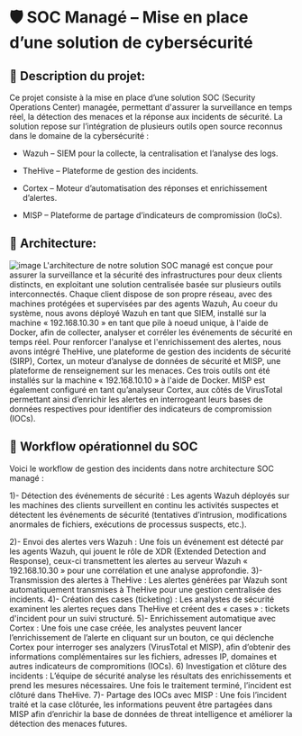 # 🛡️ SOC Managé – Mise en place d’une solution de cybersécurité

## 📌 Description du projet:

Ce projet consiste à la mise en place d’une solution SOC (Security Operations Center) managée, permettant d'assurer la surveillance en temps réel, la détection des menaces et la réponse aux incidents de sécurité.
La solution repose sur l’intégration de plusieurs outils open source reconnus dans le domaine de la cybersécurité :

- Wazuh – SIEM pour la collecte, la centralisation et l’analyse des logs.

- TheHive – Plateforme de gestion des incidents.

- Cortex – Moteur d’automatisation des réponses et enrichissement d’alertes.

- MISP – Plateforme de partage d’indicateurs de compromission (IoCs).

## 🧱 Architecture:
![image](https://github.com/user-attachments/assets/a5be5e80-0a3c-4a06-84f4-058c0e4f9908)
L'architecture de notre solution SOC managé est conçue pour assurer la surveillance et la sécurité des infrastructures pour deux clients distincts, en exploitant une solution centralisée basée sur plusieurs outils interconnectés. Chaque client dispose de son propre réseau, avec des machines protégées et supervisées par des agents Wazuh, Au coeur du système, nous avons déployé Wazuh en tant que SIEM, installé sur la machine « 192.168.10.30 » en tant que pile à noeud unique, à l'aide de Docker, afin de collecter, analyser et corréler les événements de sécurité en temps réel. Pour renforcer l'analyse et l'enrichissement des alertes, nous avons intégré TheHive, une plateforme de gestion des incidents de sécurité (SIRP), Cortex, un moteur d’analyse de données de sécurité et MISP, une plateforme de renseignement sur les menaces. Ces trois outils ont été installés sur la machine « 192.168.10.10 » à l'aide de Docker. MISP est également configuré en tant qu’analyseur Cortex, aux côtés de VirusTotal permettant ainsi d’enrichir les alertes en interrogeant leurs bases de données respectives pour identifier des indicateurs de compromission (IOCs).

## 🔄 Workflow opérationnel du SOC

Voici le workflow de gestion des incidents dans notre architecture SOC managé :

1)-  Détection des événements de sécurité : Les agents Wazuh déployés sur les machines des clients surveillent en continu les activités suspectes et détectent les événements de sécurité (tentatives d’intrusion, modifications anormales de fichiers, exécutions de processus suspects, etc.).


2)-  Envoi des alertes vers Wazuh : Une fois un événement est détecté par les agents Wazuh, qui jouent le rôle de XDR (Extended Detection and Response), ceux-ci transmettent les alertes au serveur Wazuh « 192.168.10.30 » pour une corrélation et une analyse approfondie.
3)- Transmission des alertes à TheHive : Les alertes générées par Wazuh sont automatiquement transmises à TheHive pour une gestion centralisée des incidents.
4)- Création des cases (ticketing) : Les analystes de sécurité examinent les alertes reçues dans TheHive et créent des « cases » : tickets d'incident pour un suivi structuré.
5)- Enrichissement automatique avec Cortex : Une fois une case créée, les analystes peuvent lancer l’enrichissement de l’alerte en cliquant sur un bouton, ce qui déclenche Cortex pour interroger ses analyzers (VirusTotal et MISP), afin d’obtenir des informations complémentaires sur les fichiers, adresses IP, domaines et autres indicateurs de compromitions (IOCs).
6) Investigation et clôture des incidents : L’équipe de sécurité analyse les résultats des enrichissements et prend les mesures nécessaires. Une fois le traitement terminé, l’incident est clôturé dans TheHive.
7)- Partage des IOCs avec MISP : Une fois l’incident traité et la case clôturée, les informations peuvent être partagées dans MISP afin d’enrichir la base de données de threat intelligence et améliorer la détection des menaces futures.
